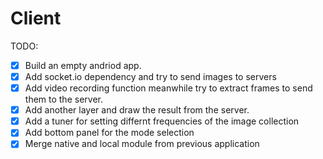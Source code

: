 # Client

TODO:

- [x] Build an empty andriod app.
- [x] Add socket.io dependency and try to send images to servers
- [x] Add video recording function meanwhile try to extract frames to send them to the server.
- [x] Add another layer and draw the result from the server.
- [x] Add a tuner for setting differnt frequencies of the image collection 
- [x] Add bottom panel for the mode selection
- [x] Merge native and local module from previous application